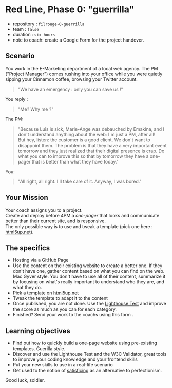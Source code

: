 # Red Line, Phase 0: "guerrilla"

- repository : `filrouge-0-guerrilla`
- team : `false`
- duration : `six hours`
- note to coach: create a Google Form for the project handover.


## Scenario


You work in the E-Marketing department of a local web agency. The PM ("Project Manager") comes rushing into your office while you were quietly sipping your Cinnamon coffee, browsing your Twitter account. 

> "We have an emergency : only you can save us !"

You reply :
> "Me? Why me ?"

The PM: 
> "Because Luìs is sick, Marie-Ange was debauched by Emakina, and I don't understand anything about the web: I'm just a PM, after all!  
> But hey, listen: the customer is a good client. We don't want to disappoint them.
> The problem is that they have a very important event tomorrow and they just realized that their digital presence is crap. Do what you can to improve this so that by tomorrow they have a one-pager that is better than what they have today."

You: 
> "All right, all right. I'll take care of it. Anyway, I was bored."

## Your Mission 

Your coach assigns you to a project.  
Create and deploy before 4PM a *one-pager* that looks and communicate better than their current site, and is responsive.   
The only possible way is to use and tweak a template (pick one here : [html5up.net](https://html5up.net/)).

## The specifics
- Hosting via a GitHub Page
- Use the content on their existing website to create a better one. If they don't have one, gather content based on what you can find on the web. Mac Gyver style. You don't have to use all of their content, summarize it by focusing on what's really important to understand who they are, and what they do.
- Pick a template on [html5up.net](https://html5up.net/)
- Tweak the template to adapt it to the content
- Once published, you are not done.  Use the [Lighthouse Test](https://developers.google.com/web/tools/lighthouse/) and improve the score as much as you can for each category.
- Finished? Send your work to the coachs using this form .

## Learning objectives

- Find out how to quickly build a one-page website using pre-existing templates. Guerilla style.
- Discover and use the Lighthouse Test and the W3C Validator, great tools to improve your coding knowledge and your frontend skills
- Put your new skills to use in a real-life scenario
- Get used to the notion of [satisficing](https://wikipedia.org/wiki/Satisficing) as an alternative to perfectionism.


Good luck, soldier.